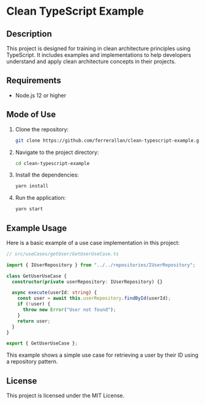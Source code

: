 
# Clean TypeScript Example

## Description

This project is designed for training in clean architecture principles using TypeScript. It includes examples and implementations to help developers understand and apply clean architecture concepts in their projects.

## Requirements

- Node.js 12 or higher

## Mode of Use

1. Clone the repository:
   ```bash
   git clone https://github.com/ferrerallan/clean-typescript-example.git
   ```
2. Navigate to the project directory:
   ```bash
   cd clean-typescript-example
   ```
3. Install the dependencies:
   ```bash
   yarn install
   ```
4. Run the application:
   ```bash
   yarn start
   ```

## Example Usage

Here is a basic example of a use case implementation in this project:

```typescript
// src/useCases/getUser/GetUserUseCase.ts

import { IUserRepository } from "../../repositories/IUserRepository";

class GetUserUseCase {
  constructor(private userRepository: IUserRepository) {}

  async execute(userId: string) {
    const user = await this.userRepository.findById(userId);
    if (!user) {
      throw new Error("User not found");
    }
    return user;
  }
}

export { GetUserUseCase };
```

This example shows a simple use case for retrieving a user by their ID using a repository pattern.

## License

This project is licensed under the MIT License.
